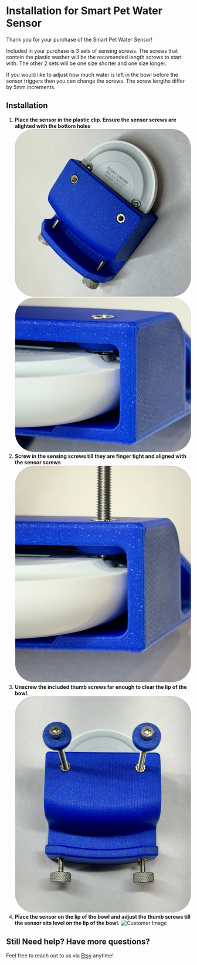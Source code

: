 # Installation for Smart Pet Water Sensor
Thank you for your purchase of the Smart Pet Water Sensor!

Included in your purchase is 3 sets of sensing screws. The screws that contain the plastic washer will be the recomended length screws to start with. The other 2 sets will be one size shorter and one size longer. 

If you would like to adjust how much water is left in the bowl before the sensor triggers then you can change the screws. The screw lengths differ by 5mm increments. 

## Installation
1. **Place the sensor in the plastic clip. Ensure the sensor screws are alighted with the bottom holes**
![Customer Image](images/pet_wat_sen_install_align_1.png)
![Customer Image](images/pet_wat_sen_install_align_2.png)
1. **Screw in the sensing screws till they are finger tight and aligned with the sensor screws**
![Customer Image](images/pet_wat_sen_install_screw.png)
1. **Unscrew the included thumb screws far enough to clear the lip of the bowl.**
![Customer Image](images/pet_wat_sen_comp.png)
1. **Place the sensor on the lip of the bowl and adjust the thumb screws till the sensor sits level on the lip of the bowl.**
![Customer Image](images/pet_wat_sen_install.png)

## Still Need help? Have more questions?
Feel free to reach out to us via [Etsy](https://watchtower3d.etsy.com) anytime!